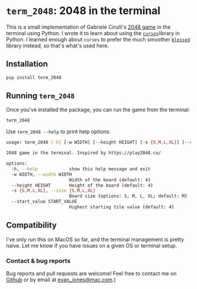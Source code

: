 # `term_2048`: 2048 in the terminal

This is a small implementation of Gabriele Cirulli's [2048 game](https://play2048.co/) in the terminal using Python. I wrote it to learn about using the [`curses`](https://docs.python.org/3/howto/curses.html)library in Python. I learned enough about `curses` to prefer the much smoother [`blessed`](https://blessed.readthedocs.io/en/latest/intro.html) library instead, so that's what's used here.

## Installation

```bash
pip install term_2048
```

## Running `term_2048`

Once you've installed the package, you can run the game from the terminal:

```bash
term_2048
```

Use `term_2048 --help` to print help options:

```bash
usage: term_2048 [-h] [-w WIDTH] [--height HEIGHT] [-s {S,M,L,XL}] [--start_value START_VALUE]

2048 game in the terminal. Inspired by https://play2048.co/

options:
  -h, --help            show this help message and exit
  -w WIDTH, --width WIDTH
                        Width of the board (default: 4)
  --height HEIGHT       Height of the board (default: 4)
  -s {S,M,L,XL}, --size {S,M,L,XL}
                        Board size (options: S, M, L, XL; default: M)
  --start_value START_VALUE
                        Highest starting tile value (default: 4)
```

## Compatibility

I've only run this on MacOS so far, and the terminal management is pretty naive.
Let me know if you have issues on a given OS or terminal setup.

### Contact & bug reports

Bug reports and pull requests are welcome!
Feel free to contact me on [Github](https://github.com/etjones/term2048) or by email at [evan_jones@mac.com](mailto://evan_jones@mac.com).)

